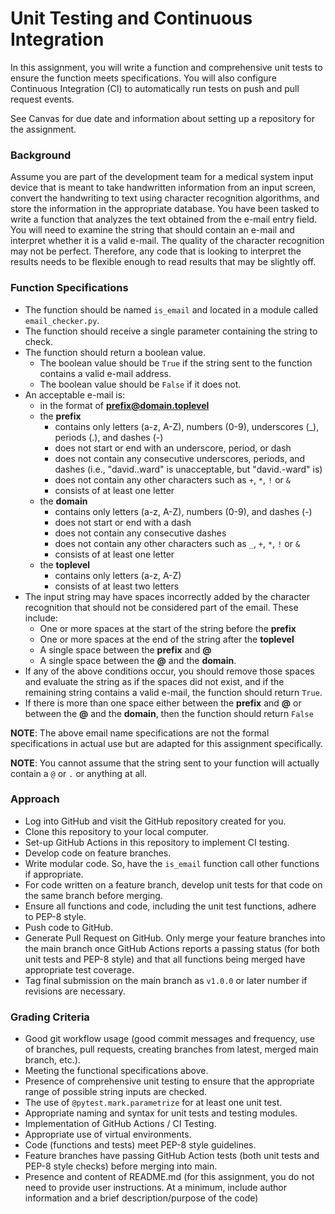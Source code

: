 # Unit Testing and Continuous Integration

In this assignment, you will write a function and comprehensive unit tests to
ensure the function meets specifications.  You will also configure Continuous
Integration (CI) to automatically run tests on push and pull request events.

See Canvas for due date and information about setting up a repository for 
the assignment.

### Background
Assume you are part of the development team for a medical system input device
that is meant to take handwritten information from an input screen, convert
the handwriting to text using character recognition algorithms, and store the 
information in the appropriate database.  You have been tasked to write a 
function that analyzes the text obtained from the e-mail entry field.  You will 
need to examine the string that should contain an e-mail and interpret whether 
it is a valid e-mail.  The quality of the character recognition may not be 
perfect.  Therefore, any code that is looking to interpret the results needs to 
be flexible enough to read results that may be slightly off.   

### Function Specifications
* The function should be named `is_email` and located in a module called 
`email_checker.py`.
* The function should receive a single parameter containing the string to 
  check.
* The function should return a boolean value.
  + The boolean value should be `True` if the string sent to the function 
    contains a valid e-mail address.  
  + The boolean value should be `False` if it does not.
* An acceptable e-mail is:
  * in the format of **prefix@domain.toplevel**
  * the **prefix**
    * contains only letters (a-z, A-Z), numbers (0-9), underscores (_), 
      periods (.), and dashes (-)  
    * does not start or end with an underscore, period, or dash
    * does not contain any consecutive underscores, periods, and dashes 
      (i.e., "david..ward" is unacceptable, but "david.-ward" is)
    * does not contain any other characters such as `+`, `*`, `!` or `&`
    * consists of at least one letter
  * the **domain**
    * contains only letters (a-z, A-Z), numbers (0-9), and dashes (-)
    * does not start or end with a dash
    * does not contain any consecutive dashes
    * does not contain any other characters such as `_`, `+`, `*`, `!` or `&`
    * consists of at least one letter
  * the **toplevel**
    * contains only letters (a-z, A-Z)
    * consists of at least two letters
* The input string may have spaces incorrectly added by the character
  recognition that should not be considered part of the email.  These include:
  * One or more spaces at the start of the string before the **prefix**
  * One or more spaces at the end of the string after the **toplevel**
  * A single space between the **prefix** and **@**
  * A single space between the **@** and the **domain**.
* If any of the above conditions occur, you should remove those spaces and
  evaluate the string as if the spaces did not exist, and if the remaining 
  string contains a valid e-mail, the function should return `True`.
* If there is more than one space either between the **prefix** and **@** or
  between the **@** and the **domain**, then the function should return `False`


**NOTE**: The above email name specifications are not the formal specifications
in actual use but are adapted for this assignment specifically.

**NOTE**: You cannot assume that the string sent to your function will actually
contain a `@` or `.` or anything at all.

### Approach
* Log into GitHub and visit the GitHub repository created for you.
* Clone this repository to your local computer.
* Set-up GitHub Actions in this repository to implement CI testing.
* Develop code on feature branches.
* Write modular code.  So, have the `is_email` function call other functions
  if appropriate.
* For code written on a feature branch, develop unit tests for that code on
  the same branch before merging.
* Ensure all functions and code, including the unit test functions, adhere to 
  PEP-8 style.
* Push code to GitHub.
* Generate Pull Request on GitHub.  Only merge your feature branches into the
  main branch once GitHub Actions reports a passing status (for both unit
  tests and PEP-8 style) and that all functions being merged have appropriate
  test coverage.
* Tag final submission on the main branch as `v1.0.0` or later number if 
    revisions are necessary.


### Grading Criteria
* Good git workflow usage (good commit messages and frequency, use of branches,
pull requests, creating branches from latest, merged main branch, etc.).
* Meeting the functional specifications above.
* Presence of comprehensive unit testing to ensure that the appropriate range 
of possible string inputs are checked.
* The use of `@pytest.mark.parametrize` for at least one unit test.
* Appropriate naming and syntax for unit tests and testing modules.
* Implementation of GitHub Actions / CI Testing.
* Appropriate use of virtual environments.
* Code (functions and tests) meet PEP-8 style guidelines.
* Feature branches have passing GitHub Action tests (both unit tests and PEP-8
  style checks) before merging into main.
* Presence and content of README.md  (for this assignment, you do not need 
  to provide user instructions.  At a minimum, include author information and
  a brief description/purpose of the code)
